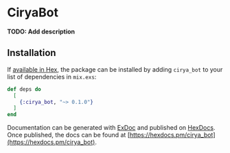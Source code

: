 # CiryaBot

**TODO: Add description**

## Installation

If [available in Hex](https://hex.pm/docs/publish), the package can be installed
by adding `cirya_bot` to your list of dependencies in `mix.exs`:

```elixir
def deps do
  [
    {:cirya_bot, "~> 0.1.0"}
  ]
end
```

Documentation can be generated with [ExDoc](https://github.com/elixir-lang/ex_doc)
and published on [HexDocs](https://hexdocs.pm). Once published, the docs can
be found at [https://hexdocs.pm/cirya_bot](https://hexdocs.pm/cirya_bot).

